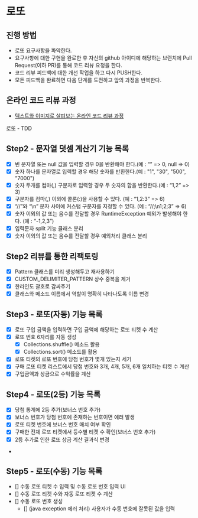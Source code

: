 # 로또
## 진행 방법
* 로또 요구사항을 파악한다.
* 요구사항에 대한 구현을 완료한 후 자신의 github 아이디에 해당하는 브랜치에 Pull Request(이하 PR)를 통해 코드 리뷰 요청을 한다.
* 코드 리뷰 피드백에 대한 개선 작업을 하고 다시 PUSH한다.
* 모든 피드백을 완료하면 다음 단계를 도전하고 앞의 과정을 반복한다.

## 온라인 코드 리뷰 과정
* [텍스트와 이미지로 살펴보는 온라인 코드 리뷰 과정](https://github.com/next-step/nextstep-docs/tree/master/codereview)

로또 - TDD
## Step2 - 문자열 덧셈 계산기 기능 목록
- [x] 빈 문자열 또는 null 값을 입력할 경우 0을 반환해야 한다.(예 : “” => 0, null => 0)
- [x] 숫자 하나를 문자열로 입력할 경우 해당 숫자를 반환한다.(예 : "1", "30", "500", "7000")
- [x] 숫자 두개를 컴마(,) 구분자로 입력할 경우 두 숫자의 합을 반환한다.(예 : “1,2” => 3)
- [x] 구분자를 컴마(,) 이외에 콜론(:)을 사용할 수 있다. (예 : “1,2:3” => 6)
- [x] “//”와 “\n” 문자 사이에 커스텀 구분자를 지정할 수 있다. (예 : “//;\n1;2;3” => 6)
- [x] 숫자 이외의 값 또는 음수를 전달할 경우 RuntimeException 예외가 발생해야 한다. (예 : “-1,2,3”)
- [x] 입력문자 split 기능 클래스 분리
- [x] 숫자 이외의 값 또는 음수를 전달할 경우 예외처리 클래스 분리
## Step2 리뷰를 통한 리팩토링
- [x] Pattern 클래스를 미리 생성해두고 재사용하기
- [x] CUSTOM_DELIMITER_PATTERN 상수 중복을 제거
- [x] 한라인도 괄호로 감싸주기
- [x] 클래스와 메소드 이름에서 역할이 명확히 나타나도록 이름 변경

## Step3 - 로또(자동) 기능 목록
- [x] 로또 구입 금액을 입력하면 구입 금액에 해당하는 로또 티켓 수 계산
- [x] 로또 번호 6자리를 자동 생성
  - [x] Collections.shuffle() 메소드 활용
  - [x] Collections.sort() 메소드를 활용
- [x] 로또 티켓의 로또 번호에 당첨 번호가 몇개 있는지 세기
- [x] 구매 로또 티켓 리스트에서 당첨 번호와 3개, 4개, 5개, 6개 일치하는 티켓 수 계산 
- [x] 구입금액과 상금으로 수익률을 계산

## Step4 - 로또(2등) 기능 목록
- [X] 당첨 통계에 2등 추가(보너스 번호 추가)
- [x] 보너스 번호가 당첨 번호에 존재하는 번호이면 에러 발생
- [X] 로또 티켓 번호에 보너스 번호 매치 여부 확인
- [X] 구매한 전체 로또 티켓에서 등수별 티켓 수 확인(보너스 번호 추가)
- [X] 2등 추가로 인한 로또 상금 계산 결과식 변경
- 
## Step5 - 로또(수동) 기능 목록
- [] 수동 로또 티켓 수 입력 및 수동 로또 번호 입력 UI
- [] 수동 로또 티켓 수와 자동 로또 티켓 수 계산
- [] 수동 로또 번호 생성
  - [] (java exception 에러 처리) 사용자가 수동 번호에 잘못된 값을 입력

